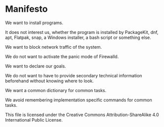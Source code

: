 # Manifesto
We want to install programs.

It does not interest us, whether the program is installed by PackageKit, dnf, apt, Flatpak, snap, a Windows installer, a bash script or something else.

We want to block network traffic of the system.

We do not want to activate the panic mode of Firewalld.

We want to declare our goals.

We do not want to have to provide secondary technical information beforehand without knowing where to look.

We want a common dictionary for common tasks.

We avoid remembering implementation specific commands for common tasks.



This file is licensed under the Creative Commons Attribution-ShareAlike 4.0 International Public License.

